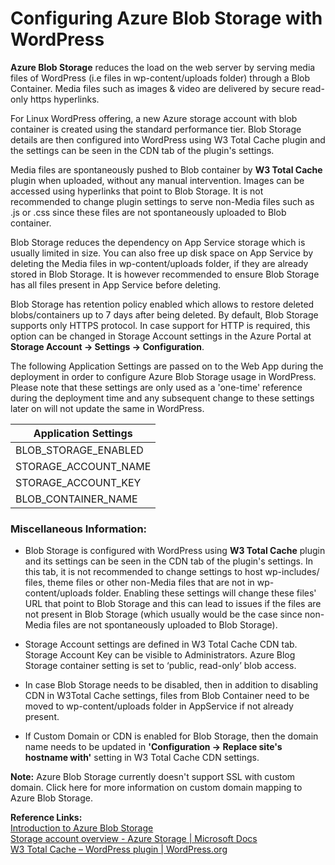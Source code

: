 # Configuring Azure Blob Storage with WordPress
**Azure Blob Storage** reduces the load on the web server by serving media files of WordPress (i.e files in wp-content/uploads folder) through a Blob Container. Media files such as images & video are delivered by secure read-only https hyperlinks. 

For Linux WordPress offering, a new Azure storage account with blob container is created using the standard performance tier. Blob Storage details are then configured into WordPress using W3 Total Cache plugin and the settings can be seen in the CDN tab of the plugin's settings. 

Media files are spontaneously pushed to Blob container by **W3 Total Cache** plugin when uploaded, without any manual intervention. Images can be accessed using hyperlinks that point to Blob Storage. It is not recommended to change plugin settings to serve non-Media files such as .js or .css since these files are not spontaneously uploaded to Blob container.

Blob Storage reduces the dependency on App Service storage which is usually limited in size. You can also free up disk space on App Service by deleting the Media files in wp-content/uploads folder, if they are already stored in Blob Storage. It is however recommended to ensure Blob Storage has all files present in App Service before deleting.

Blob Storage has retention policy enabled which allows to restore deleted blobs/containers up to 7 days after being deleted. By default, Blob Storage supports only HTTPS protocol. In case support for HTTP is required, this option can be changed in Storage Account settings in the Azure Portal at **Storage Account -> Settings -> Configuration**. 

The following Application Settings are passed on to the Web App during the deployment in order to configure Azure Blob Storage usage in WordPress. Please note that these settings are only used as a 'one-time' reference during the deployment time and any subsequent change to these settings later on will not update the same in WordPress.

|Application Settings|
|--------------------|
|BLOB_STORAGE_ENABLED|
|STORAGE_ACCOUNT_NAME|
|STORAGE_ACCOUNT_KEY |
|BLOB_CONTAINER_NAME |


### Miscellaneous Information:
- Blob Storage is configured with WordPress using **W3 Total Cache** plugin and its settings can be seen in the CDN tab of the plugin's settings. In this tab, it is not recommended to change settings to host wp-includes/ files, theme files or other non-Media files that are not in wp-content/uploads folder. Enabling these settings will change these files' URL that point to Blob Storage and this can lead to issues if the files are not present in Blob Storage (which usually would be the case since non-Media files are not spontaneously uploaded to Blob Storage).

- Storage Account settings are defined in W3 Total Cache CDN tab. Storage Account Key can be visible to Administrators.  Azure Blog Storage container setting is set to ‘public, read-only’  blob access.

- In case Blob Storage needs to be disabled, then in addition to disabling CDN in W3Total Cache settings, files from Blob Container need to be moved to wp-content/uploads folder in AppService if not already present.

- If Custom Domain or CDN is enabled for Blob Storage, then the domain name needs to be updated in **'Configuration -> Replace site's hostname with'** setting in W3 Total Cache CDN settings.

**Note:** Azure Blob Storage currently doesn't support SSL with custom domain. Click here for more information on custom domain mapping to Azure Blob Storage.


**Reference Links:**<br>
[Introduction to Azure Blob Storage](https://docs.microsoft.com/en-us/azure/storage/blobs/storage-blobs-introduction)<br>
[Storage account overview - Azure Storage | Microsoft Docs](https://docs.microsoft.com/en-us/azure/storage/common/storage-account-overview#performance-tiers)<br>
[W3 Total Cache – WordPress plugin | WordPress.org](https://wordpress.org/plugins/w3-total-cache/) <br>
